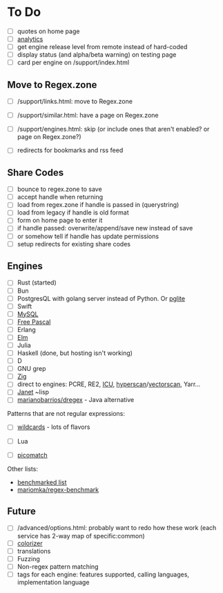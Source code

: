 # To Do


- [ ] quotes on home page
- [ ] [analytics](https://nextjs.org/docs/app/building-your-application/optimizing/analytics)
- [ ] get engine release level from remote instead of hard-coded
- [ ] display status (and alpha/beta warning) on testing page
- [ ] card per engine on /support/index.html

## Move to Regex.zone

- [ ] /support/links.html: move to Regex.zone
- [ ] /support/similar.html: have a page on Regex.zone
- [ ] /support/engines.html: skip (or include ones that aren't enabled? or page on Regex.zone?)
- [ ] redirects for bookmarks and rss feed


## Share Codes

- [ ] bounce to regex.zone to save
- [ ] accept handle when returning
- [ ] load from regex.zone if handle is passed in (querystring)
- [ ] load from legacy if handle is old format
- [ ] form on home page to enter it
- [ ] if handle passed: overwrite/append/save new instead of save
- [ ] or somehow tell if handle has update permissions
- [ ] setup redirects for existing share codes

## Engines

- [ ] Rust (started)
- [ ] Bun
- [ ] PostgresQL with golang server instead of Python.  Or [pglite](https://pglite.dev/)
- [ ] Swift
- [ ] [MySQL](https://blogs.oracle.com/mysql/post/regular-expressions-in-mysql)
- [ ] [Free Pascal](https://wiki.freepascal.org/RegEx_packages)
- [ ] Erlang
- [ ] [Elm](https://package.elm-lang.org/packages/elm/regex/latest/)
- [ ] Julia
- [ ] Haskell (done, but hosting isn't working)
- [ ] D
- [ ] GNU grep
- [ ] [Zig](https://github.com/tiehuis/zig-regex)
- [ ] direct to engines: PCRE, RE2, [ICU](https://unicode-org.github.io/icu/userguide/strings/regexp.html), [hyperscan](https://github.com/intel/hyperscan)/[vectorscan](https://github.com/VectorCamp/vectorscan), Yarr...  
- [ ] [Janet](https://janet-lang.org/) ~lisp
- [ ] [marianobarrios/dregex](https://github.com/marianobarrios/dregex) - Java alternative

Patterns that are not regular expressions:
- [ ] [wildcards](https://crates.io/crates/wildcard) - lots of flavors
- [ ] Lua
- [ ] [picomatch](https://github.com/micromatch/picomatch)


Other lists:
- [benchmarked list](https://lh3lh3.users.sourceforge.net/reb.shtml)
- [mariomka/regex-benchmark](https://github.com/mariomka/regex-benchmark)

## Future

- [ ] /advanced/options.html: probably want to redo how these work (each service has 2-way map of specific:common)
- [ ] [colorizer](https://github.com/slevithan/regex-colorizer)
- [ ] translations
- [ ] Fuzzing
- [ ] Non-regex pattern matching
- [ ] tags for each engine: features supported, calling languages, implementation language
